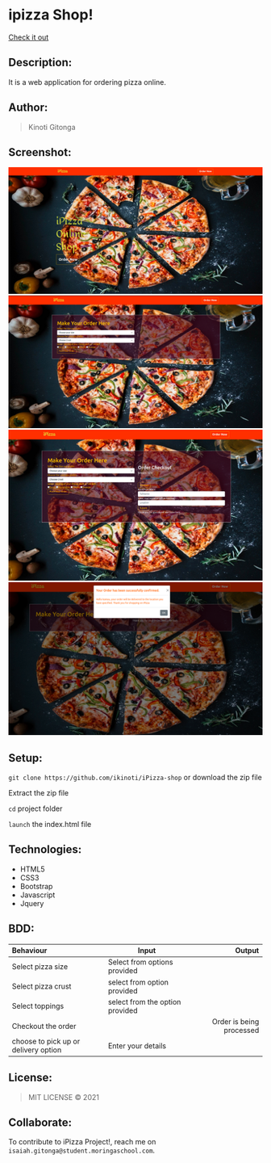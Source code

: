 # ipizza Shop!

[Check it out]()

## Description:

It is a web application for ordering pizza online.

## Author:

> Kinoti Gitonga

## Screenshot:

<img src="./assets/s1.png">
<img src="./assets/s2.png">
<img src="./assets/s3.png">
<img src="./assets/s4.png">

## Setup:

`git clone https://github.com/ikinoti/iPizza-shop` or download the zip file

Extract the zip file

`cd` project folder

`launch` the index.html file

## Technologies:

- HTML5
- CSS3
- Bootstrap
- Javascript
- Jquery

## BDD:

| Behaviour                            | Input                           |                   Output |
| :----------------------------------- | ------------------------------- | -----------------------: |
| Select pizza size                    | Select from options provided    |                          |
| Select pizza crust                   | select from option provided     |                          |
| Select toppings                      | select from the option provided |                          |
| Checkout the order                   |                                 | Order is being processed |
| choose to pick up or delivery option | Enter your details              |

## License:

> MIT LICENSE &copy; 2021

## Collaborate:

To contribute to iPizza Project!, reach me on `isaiah.gitonga@student.moringaschool.com`.

